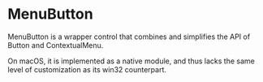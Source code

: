 # MenuButton

MenuButton is a wrapper control that combines and simplifies the API of Button and ContextualMenu.

On macOS, it is implemented as a native module, and thus lacks the same level of customization as its win32 counterpart.
